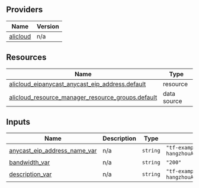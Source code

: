 <!-- BEGIN_TF_DOCS -->
## Providers

| Name | Version |
|------|---------|
| <a name="provider_alicloud"></a> [alicloud](#provider\_alicloud) | n/a |

## Resources

| Name | Type |
|------|------|
| [alicloud_eipanycast_anycast_eip_address.default](https://registry.terraform.io/providers/hashicorp/alicloud/latest/docs/resources/eipanycast_anycast_eip_address) | resource |
| [alicloud_resource_manager_resource_groups.default](https://registry.terraform.io/providers/hashicorp/alicloud/latest/docs/data-sources/resource_manager_resource_groups) | data source |

## Inputs

| Name | Description | Type | Default | Required |
|------|-------------|------|---------|:--------:|
| <a name="input_anycast_eip_address_name_var"></a> [anycast\_eip\_address\_name\_var](#input\_anycast\_eip\_address\_name\_var) | n/a | `string` | `"tf-examplecn-hangzhouAlicloudEipanycastAnycastEipAddress12205change"` | no |
| <a name="input_bandwidth_var"></a> [bandwidth\_var](#input\_bandwidth\_var) | n/a | `string` | `"200"` | no |
| <a name="input_description_var"></a> [description\_var](#input\_description\_var) | n/a | `string` | `"tf-examplecn-hangzhouAlicloudEipanycastAnycastEipAddress12205change"` | no |
<!-- END_TF_DOCS -->    